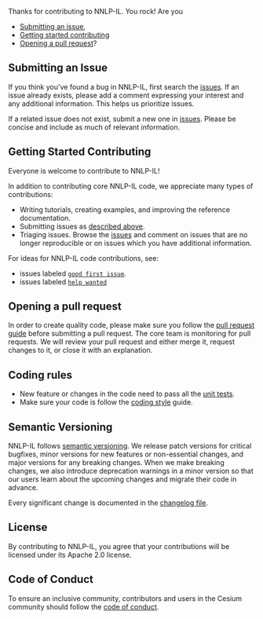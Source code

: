 Thanks for contributing to NNLP-IL. You rock! Are you

- [Submitting an issue](#submitting-an-issue),
- [Getting started contributing](#getting-started-contributing)
- [Opening a pull request](#opening-a-pull-request)?

## Submitting an Issue

If you think you've found a bug in NNLP-IL, first search the [issues](https://github.com/NNLP-IL/NNLP-IL/issues). If an issue already exists, please add a comment expressing your interest and any additional information. This helps us prioritize issues.

If a related issue does not exist, submit a new one in [issues](https://github.com/NNLP-IL/NNLP-IL/issues). Please be concise and include as much of relevant information.

## Getting Started Contributing

Everyone is welcome to contribute to NNLP-IL!

In addition to contributing core NNLP-IL code, we appreciate many types of contributions:

- Writing tutorials, creating examples, and improving the reference documentation. 
- Submitting issues as [described above](#submitting-an-issue).
- Triaging issues. Browse the [issues](https://github.com/NNLP-IL/NNLP-IL/issues) and comment on issues that are no longer reproducible or on issues which you have additional information.

For ideas for NNLP-IL code contributions, see:

- issues labeled [`good first issue`](https://github.com/NNLP-IL/NNLP-IL/labels/good%20first%20issue).
- issues labeled [`help wanted`](https://github.com/NNLP-IL/NNLP-IL/labels/help%20wanted)


## Opening a pull request

In order to create quality code, please make sure you follow the [pull request guide](./PULLREQUESTGUID.md) before submitting a pull request.
The core team is monitoring for pull requests. We will review your pull request and either merge it, request changes to it, or close it with an explanation. 

## Coding rules

- New feature or changes in the code need to pass all the [unit tests](./PULLREQUESTGUID.md). 
- Make sure your code is follow the [coding style](https://google.github.io/styleguide/) guide.

## Semantic Versioning

NNLP-IL follows [semantic versioning](https://semver.org/). We release patch versions for critical bugfixes, minor versions for new features or non-essential changes, and major versions for any breaking changes. When we make breaking changes, we also introduce deprecation warnings in a minor version so that our users learn about the upcoming changes and migrate their code in advance. 

Every significant change is documented in the [changelog file](./CHANGELOG.md).

## License

By contributing to NNLP-IL, you agree that your contributions will be licensed under its Apache 2.0 license.

## Code of Conduct

To ensure an inclusive community, contributors and users in the Cesium community should follow the [code of conduct](./CODE_OF_CONDUCT.md).

